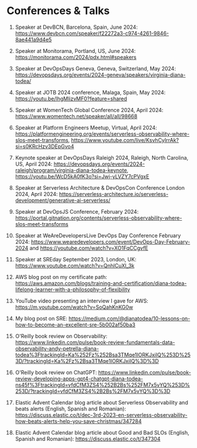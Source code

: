 # Conferences & Talks

1. Speaker at DevBCN, Barcelona, Spain, June 2024: https://www.devbcn.com/speaker/f22272a3-c974-4261-9846-8ae441a9d4e5
   
2. Speaker at Monitorama, Portland, US, June 2024: https://monitorama.com/2024/pdx.html#speakers

3. Speaker at DevOpsDays Geneva, Geneva, Switzerland, May 2024: https://devopsdays.org/events/2024-geneva/speakers/virginia-diana-todea/
   
4. Speaker at JOTB 2024 conference, Malaga, Spain, May 2024: https://youtu.be/lhgMlizvMF0?feature=shared

5. Speaker at WomenTech Global Conference 2024, April 2024: https://www.womentech.net/speaker/all/all/98668

6. Speaker at Platform Engineers Meetup, Virtual, April 2024: https://platformengineering.org/events/serverless-observability-where-slos-meet-transforms, https://www.youtube.com/live/KsvhCyIrrAk?si=s0KRcHzv3DEpGvo4 

7. Keynote speaker at DevOpsDays Raleigh 2024, Raleigh, North Carolina, US, April 2024: https://devopsdays.org/events/2024-raleigh/program/virginia-diana-todea-keynote, https://youtu.be/WcD5kA0fK3o?si=Jwj-yLVZY7cPVgxE
   
8. Speaker at Serverless Architecture & DevOpsCon Conference London 2024, April 2024: https://serverless-architecture.io/serverless-development/generative-ai-serverless/
   
9. Speaker at DevOpsJS Conference, February 2024: 
https://portal.gitnation.org/contents/serverless-observability-where-slos-meet-transforms

10. Speaker at WeAreDevelopersLive DevOps Day Conference February 2024: https://www.wearedevelopers.com/event/DevOps-Day-February-2024 and
https://youtube.com/watch?v=XO1FqCCgvfE

11. Speaker at SREday September 2023, London, UK: https://www.youtube.com/watch?v=QnhlCuXl_3k

12. AWS blog post on my certificate path: https://aws.amazon.com/blogs/training-and-certification/diana-todea-lifelong-learner-with-a-philosophy-of-flexibility

13. YouTube video presenting an interview I gave for AWS: https://m.youtube.com/watch?v=SoQahKnKG0w

14. My blog post on SRE: https://medium.com/@dianatodea/10-lessons-on-how-to-become-an-excellent-sre-5b002af50ba3

15. O'Reilly book review on Observability: 
https://www.linkedin.com/pulse/book-review-fundamentals-data-observability-andy-petrella-diana-todea%3FtrackingId=Ka%252Fz%252Bsa3TMqe1IORKJxiIQ%253D%253D/?trackingId=Ka%2Fz%2Bsa3TMqe1IORKJxiIQ%3D%3D

16. O'Reilly book review on ChatGPT:
https://www.linkedin.com/pulse/book-review-developing-apps-gpt4-chatgpt-diana-todea-ns45f%3FtrackingId=vfdCfM3ZS4%252B2Bs%252FM7x5vYQ%253D%253D/?trackingId=vfdCfM3ZS4%2B2Bs%2FM7x5vYQ%3D%3D

17. Elastic Advent Calendar blog article about Serverless Observability and beats alerts (English, Spanish and Romanian):
https://discuss.elastic.co/t/dec-3rd-2023-en-serverless-observability-how-beats-alerts-help-you-save-christmas/347284

18. Elastic Advent Calendar blog article about Good and Bad SLOs (English, Spanish and Romanian): https://discuss.elastic.co/t/347304
